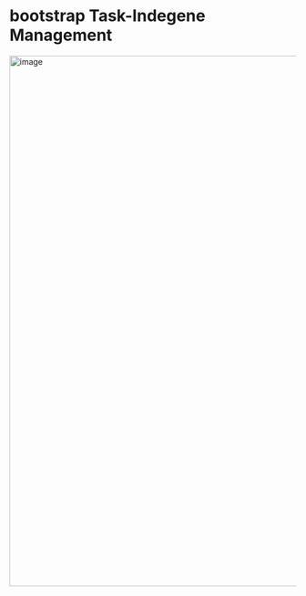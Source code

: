 # bootstrap Task-Indegene Management
<img width="930" alt="image" src="https://user-images.githubusercontent.com/113176341/192750352-df0cb8ab-236a-46e3-adda-971d69664716.png">
